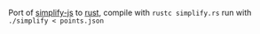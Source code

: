 Port of [simplify-js](https://github.com/mourner/simplify-js) to [rust](https://github.com/mozilla/rust), compile with `rustc simplify.rs` run with `./simplify < points.json`
